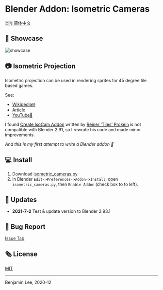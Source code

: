 # Blender Addon: Isometric Cameras

[🇨🇳 简体中文](README_CN.md)

## 🎪 Showcase

![showcase](img/how-to.jpg)

## 📷 Isometric Projection

Isometric projection can be used in rendering sprites for 45 degree tile based games.

See:

* [Wikipedia🌐](https://en.wikipedia.org/wiki/Isometric_projection)
* [Article](https://www.blender3darchitect.com/architectural-visualization/create-true-isometric-camera-architecture/)
* [YouTube🧪](https://www.youtube.com/watch?v=YycYkyxwHr4)

I found [Create IsoCam Addon](https://www.reinerstilesets.de/blender/createisocam.py) written by [Reiner 'Tiles' Prokein](https://www.reinerstilesets.de/)
is not compatible with Blender 2.91, so I rewrote his code and made minor improvements.

_And this is my first attempt to write a Blender addon 🥲_

## 💻 Install

1. Download [isometric_cameras.py](https://github.com/sudo-bcli/isometric-cameras/releases/)
2. In Blender `Edit->Preferences->Addon->Install`, open `isometric_cameras.py`, then `Enable Addon` (check box to to left).

## 🚀 Updates

* **2021-7-2** Test & update version to Blender 2.93.1

## 🐞 Bug Report

[Issue Tab](https://github.com/sudo-bcli/isometric-cameras/issues)

## 🗞️ License

[MIT](LICENSE)

-----
Benjamin Lee, 2020-12
